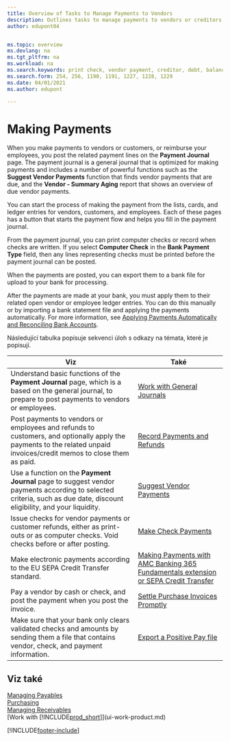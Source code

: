 ```yaml
---
title: Overview of Tasks to Manage Payments to Vendors
description: Outlines tasks to manage payments to vendors or creditors, including posting payment lines and getting an overview of the balance due.
author: edupont04


ms.topic: overview
ms.devlang: na
ms.tgt_pltfrm: na
ms.workload: na
ms.search.keywords: print check, vendor payment, creditor, debt, balance due, AP
ms.search.form: 254, 256, 1190, 1191, 1227, 1228, 1229
ms.date: 04/01/2021
ms.author: edupont

---
```

# Making Payments

When you make payments to vendors or customers, or reimburse your employees, you post the related payment lines on the **Payment Journal** page. The payment journal is a general journal that is optimized for making payments and includes a number of powerful functions such as the **Suggest Vendor Payments** function that finds vendor payments that are due, and the **Vendor - Summary Aging** report that shows an overview of due vendor payments.

You can start the process of making the payment from the lists, cards, and ledger entries for vendors, customers, and employees. Each of these pages has a button that starts the payment flow and helps you fill in the payment journal.

From the payment journal, you can print computer checks or record when checks are written. If you select **Computer Check** in the **Bank Payment Type** field, then any lines representing checks must be printed before the payment journal can be posted.

When the payments are posted, you can export them to a bank file for upload to your bank for processing.

After the payments are made at your bank, you must apply them to their related open vendor or employee ledger entries. You can do this manually or by importing a bank statement file and applying the payments automatically. For more information, see [Applying Payments Automatically and Reconciling Bank Accounts](receivables-apply-payments-auto-reconcile-bank-accounts.md).

Následující tabulka popisuje sekvenci úloh s odkazy na témata, které je popisují.

| Viz | Také |
| --- | --- |
| Understand basic functions of the **Payment Journal** page, which is a based on the general journal, to prepare to post payments to vendors or employees. | [Work with General Journals](ui-work-general-journals.md) |
| Post payments to vendors or employees and refunds to customers, and optionally apply the payments to the related unpaid invoices/credit memos to close them as paid. | [Record Payments and Refunds](payables-how-post-payments-refunds.md) |
| Use a function on the **Payment Journal** page to suggest vendor payments according to selected criteria, such as due date, discount eligibility, and your liquidity. | [Suggest Vendor Payments](payables-how-suggest-vendor-payments.md) |
| Issue checks for vendor payments or customer refunds, either as print-outs or as computer checks. Void checks before or after posting. | [Make Check Payments](payables-how-work-checks.md) |
| Make electronic payments according to the EU SEPA Credit Transfer standard. | [Making Payments with AMC Banking 365 Fundamentals extension or SEPA Credit Transfer](finance-make-payments-with-bank-data-conversion-service-or-sepa-credit-transfer.md) |
| Pay a vendor by cash or check, and post the payment when you post the invoice. | [Settle Purchase Invoices Promptly](finance-how-to-settle-purchase-invoices-promptly.md) |
| Make sure that your bank only clears validated checks and amounts by sending them a file that contains vendor, check, and payment information. | [Export a Positive Pay file](finance-how-positive-pay.md) |

## Viz také
[Managing Payables](payables-manage-payables.md)  
[Purchasing](purchasing-manage-purchasing.md)  
[Managing Receivables](receivables-manage-receivables.md)  
[Work with [!INCLUDE[prod_short](includes/prod_short.md)]](ui-work-product.md)


[!INCLUDE[footer-include](includes/footer-banner.md)]